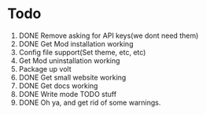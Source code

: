 # Todo

1. DONE Remove asking for API keys(we dont need them)
2. DONE Get Mod installation working
3. Config file support(Set theme, etc, etc)
4. Get Mod uninstallation working
5. Package up volt
6. DONE Get small website working
7. DONE Get docs working
8. DONE Write mode TODO stuff
9. DONE Oh ya, and get rid of some warnings.
